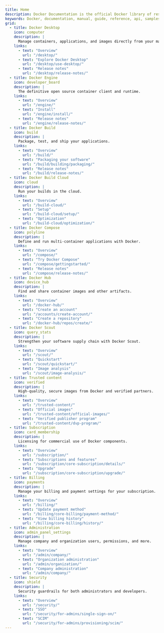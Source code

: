 ```yaml
---
title: Home
description: Docker Documentation is the official Docker library of resources, manuals, and guides to help you containerize applications.
keywords: Docker, documentation, manual, guide, reference, api, samples
grid:
  - title: Docker Desktop
    icon: computer
    description: |
      Manage containers, applications, and images directly from your machine.
    links:
      - text: "Overview"
        url: "/desktop/"
      - text: "Explore Docker Desktop"
        url: "/desktop/use-desktop/"
      - text: "Release notes"
        url: "/desktop/release-notes/"
  - title: Docker Engine
    icon: developer_board
    description: |
      The definitive open source container client and runtime.
    links:
      - text: "Overview"
        url: "/engine/"
      - text: "Install"
        url: "/engine/install/"
      - text: "Release notes"
        url: "/engine/release-notes/"
  - title: Docker Build
    icon: build
    description: |
      Package, test, and ship your applications.
    links:
      - text: "Overview"
        url: "/build/"
      - text: "Packaging your software"
        url: "/build/building/packaging/"
      - text: "Release notes"
        url: "/build/release-notes/"
  - title: Docker Build Cloud
    icon: cloud
    description: |
      Run your builds in the cloud.
    links:
      - text: "Overview"
        url: "/build-cloud/"
      - text: "Setup"
        url: "/build-cloud/setup/"
      - text: "Optimization"
        url: "/build-cloud/optimization/"
  - title: Docker Compose
    icon: polyline
    description: |
      Define and run multi-container applications with Docker.
    links:
      - text: "Overview"
        url: "/compose/"
      - text: "Try Docker Compose"
        url: "/compose/gettingstarted/"
      - text: "Release notes"
        url: "/compose/release-notes/"
  - title: Docker Hub
    icon: device_hub
    description: |
      Find and share container images and other artifacts.
    links:
      - text: "Overview"
        url: "/docker-hub/"
      - text: "Create an account"
        url: "/accounts/create-account/"
      - text: "Create a repository"
        url: "/docker-hub/repos/create/"
  - title: Docker Scout
    icon: query_stats
    description: |
      Strengthen your software supply chain with Docker Scout.
    links:
      - text: "Overview"
        url: "/scout/"
      - text: "Quickstart"
        url: "/scout/quickstart/"
      - text: "Image analysis"
        url: "/scout/image-analysis/"
  - title: Trusted content
    icon: verified
    description: |
      High-quality, secure images from Docker and verified partners.
    links:
      - text: "Overview"
        url: "/trusted-content/"
      - text: "Official images"
        url: "/trusted-content/official-images/"
      - text: "Verified publisher program"
        url: "/trusted-content/dvp-program/"
  - title: Subscription
    icon: card_membership
    description: |
      Licensing for commercial use of Docker components.
    links:
      - text: "Overview"
        url: "/subscription/"
      - text: "Subscriptions and features"
        url: "/subscription/core-subscription/details/"
      - text: "Upgrade"
        url: "/subscription/core-subscription/upgrade/"
  - title: Billing
    icon: payments
    description: |
      Manage your billing and payment settings for your subscription.
    links:
      - text: "Overview"
        url: "/billing/"
      - text: "Update payment method"
        url: "/billing/core-billing/payment-method/"
      - text: "View billing history"
        url: "/billing/core-billing/history/"
  - title: Administration
    icon: admin_panel_settings
    description: |
      Manage company and organization users, permissions, and more.
    links:
      - text: "Overview"
        url: "/admin/company/"
      - text: "Organization administration"
        url: "/admin/organization/"
      - text: "Company administration"
        url: "/admin/company/"
  - title: Security
    icon: shield
    description: |
      Security guardrails for both administrators and developers.
    links:
      - text: "Overview"
        url: "/security/"
      - text: "SSO"
        url: "/security/for-admins/single-sign-on/"
      - text: "SCIM"
        url: "/security/for-admins/provisioning/scim/"
---
```

